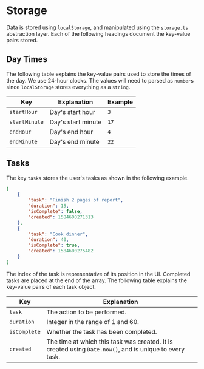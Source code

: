 # Storage

Data is stored using `localStorage`, and manipulated using the [`storage.ts`](src/storage.ts) abstraction layer. Each of the following headings document the key-value pairs stored.

## Day Times

The following table explains the key-value pairs used to store the times of the day. We use 24-hour clocks. The values will need to parsed as `number`s since `localStorage` stores everything as a `string`.

|Key|Explanation|Example|
|---|---|---|
|`startHour`|Day's start hour|`3`|
|`startMinute`|Day's start minute|`17`|
|`endHour`|Day's end hour|`4`|
|`endMinute`|Day's end minute|`22`|

## Tasks

The key `tasks` stores the user's tasks as shown in the following example.

```json
[
    {
        "task": "Finish 2 pages of report", 
        "duration": 15,
        "isComplete": false,
        "created": 1584600271313
    }, 
    {
        "task": "Cook dinner", 
        "duration": 40,
        "isComplete": true,
        "created": 1584600275482
    }
]
```

The index of the task is representative of its position in the UI. Completed tasks are placed at the end of the array. The following table explains the key-value pairs of each task object.

|Key|Explanation|
|---|---|
|`task`|The action to be performed.|
|`duration`|Integer in the range of 1 and 60.|
|`isComplete`|Whether the task has been completed.|
|`created`|The time at which this task was created. It is created using `Date.now()`, and is unique to every task.|